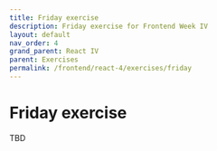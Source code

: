 ```yaml
---
title: Friday exercise
description: Friday exercise for Frontend Week IV
layout: default
nav_order: 4
grand_parent: React IV
parent: Exercises
permalink: /frontend/react-4/exercises/friday
---
```


# Friday exercise

TBD
